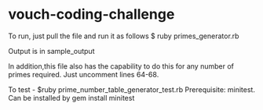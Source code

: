 # vouch-coding-challenge

To run, just pull the file and run it as follows
$ ruby primes_generator.rb 

Output is in sample_output

In addition,this file also has the capability to do this for any number of primes required. Just uncomment lines 64-68.


To test - $ruby prime_number_table_generator_test.rb
Prerequisite: minitest. Can be installed by gem install minitest